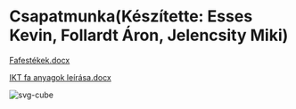 # Csapatmunka(Készítette: Esses Kevin, Follardt Áron, Jelencsity Miki)


[Fafestékek.docx](https://github.com/JelencsityMiklous/csapatmunka10/files/10083546/Fafestekek.docx)

[IKT fa anyagok leírása.docx](https://github.com/JelencsityMiklous/csapatmunka10/files/10091619/IKT.fa.anyagok.leirasa.docx)

![svg-cube](https://user-images.githubusercontent.com/98951885/211764747-cdbed519-aab9-4dea-a342-0edb17dd9009.svg)
